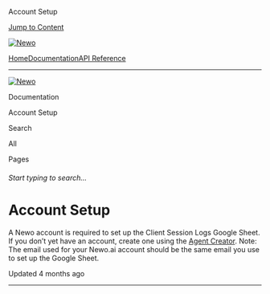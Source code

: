 Account Setup

[Jump to Content](#content)

[![Newo](https://files.readme.io/895bdeef8322f081f6d0f4507a17e414930dfddfddf1de452f458dc00698ca84-small-svgviewer-png-output_9.png)](/)

[Home](/)[Documentation](/docs)[API Reference](/reference)

* * *

[![Newo](https://files.readme.io/895bdeef8322f081f6d0f4507a17e414930dfddfddf1de452f458dc00698ca84-small-svgviewer-png-output_9.png)](/)

Documentation

Account Setup

Search

All

Pages

###### Start typing to search…

# Account Setup

A Newo account is required to set up the Client Session Logs Google Sheet. If you don’t yet have an account, create one using the [Agent Creator](https://agent.newo.ai/creator). Note: The email used for your Newo.ai account should be the same email you use to set up the Google Sheet.

Updated 4 months ago

* * *
